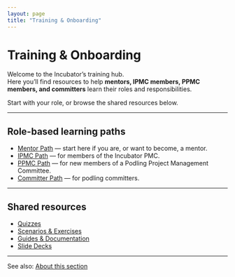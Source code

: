 ```yaml
---
layout: page
title: "Training & Onboarding"
---
```


# Training & Onboarding

Welcome to the Incubator’s training hub.  
Here you’ll find resources to help **mentors, IPMC members, PPMC members, and committers** learn their roles and responsibilities.

Start with your role, or browse the shared resources below.

---

## Role-based learning paths

- [Mentor Path](mentor/) — start here if you are, or want to become, a mentor.
- [IPMC Path](ipmc/) — for members of the Incubator PMC.
- [PPMC Path](ppmc/) — for new members of a Podling Project Management Committee.
- [Committer Path](committer/) — for podling committers.

---

## Shared resources

- [Quizzes](quizzes.md)  
- [Scenarios & Exercises](scenarios.md)  
- [Guides & Documentation](guides.md)  
- [Slide Decks](slides.md)  

---

See also: [About this section](about.md)
